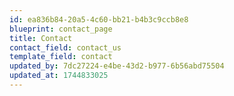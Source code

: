 ```yaml
---
id: ea836b84-20a5-4c60-bb21-b4b3c9ccb8e8
blueprint: contact_page
title: Contact
contact_field: contact_us
template_field: contact
updated_by: 7dc27224-e4be-43d2-b977-6b56abd75504
updated_at: 1744833025
---
```

